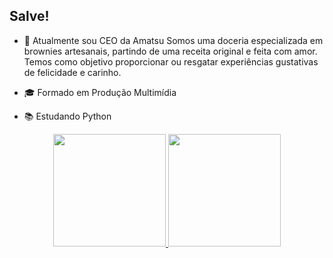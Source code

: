 ## Salve!

- 🍫 Atualmente sou CEO da Amatsu
  Somos uma doceria especializada em brownies artesanais, partindo de uma receita original e feita com amor. Temos como objetivo proporcionar ou resgatar experiências     gustativas de felicidade e carinho.

- 🎓 Formado em Produção Multimídia
- 📚 Estudando Python

<div align="center">
  <a href="https://github.com/imharuo">
  <img height="180em" src="https://github-readme-stats.vercel.app/api?username=imharuo&show_icons=true&theme=midnight-purple&include_all_commits=true&count_private=true"/>
  <img height="180em" src="https://github-readme-stats.vercel.app/api/top-langs/?username=imharuo&layout=compact&langs_count=7&theme=midnight-purple"/>
</div>
